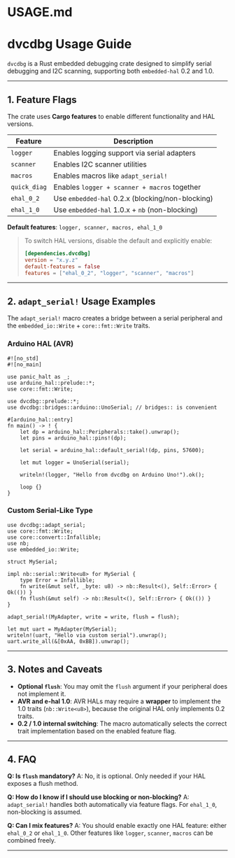 # USAGE.md

# dvcdbg Usage Guide

`dvcdbg` is a Rust embedded debugging crate designed to simplify serial debugging and I2C scanning, supporting both `embedded-hal` 0.2 and 1.0.

---

## 1. Feature Flags

The crate uses **Cargo features** to enable different functionality and HAL versions.

| Feature      | Description                                      |
| ------------ | ------------------------------------------------ |
| `logger`     | Enables logging support via serial adapters      |
| `scanner`    | Enables I2C scanner utilities                    |
| `macros`     | Enables macros like `adapt_serial!`              |
| `quick_diag` | Enables `logger + scanner + macros` together     |
| `ehal_0_2`   | Use `embedded-hal` 0.2.x (blocking/non-blocking) |
| `ehal_1_0`   | Use `embedded-hal` 1.0.x + `nb` (non-blocking)   |

**Default features**: `logger, scanner, macros, ehal_1_0`

> To switch HAL versions, disable the default and explicitly enable:
>
> ```toml
> [dependencies.dvcdbg]
> version = "x.y.z"
> default-features = false
> features = ["ehal_0_2", "logger", "scanner", "macros"]
> ```

---

## 2. `adapt_serial!` Usage Examples

The `adapt_serial!` macro creates a bridge between a serial peripheral and the `embedded_io::Write` + `core::fmt::Write` traits.

### Arduino HAL (AVR)

```rust,no_run
#![no_std]
#![no_main]

use panic_halt as _;
use arduino_hal::prelude::*;
use core::fmt::Write;

use dvcdbg::prelude::*;
use dvcdbg::bridges::arduino::UnoSerial; // bridges:: is convenient

#[arduino_hal::entry]
fn main() -> ! {
    let dp = arduino_hal::Peripherals::take().unwrap();
    let pins = arduino_hal::pins!(dp);

    let serial = arduino_hal::default_serial!(dp, pins, 57600);

    let mut logger = UnoSerial(serial);

    writeln!(logger, "Hello from dvcdbg on Arduino Uno!").ok();

    loop {}
}

```

### Custom Serial-Like Type

```rust,no_run
use dvcdbg::adapt_serial;
use core::fmt::Write;
use core::convert::Infallible;
use nb;
use embedded_io::Write;

struct MySerial;

impl nb::serial::Write<u8> for MySerial {
    type Error = Infallible;
    fn write(&mut self, _byte: u8) -> nb::Result<(), Self::Error> { Ok(()) }
    fn flush(&mut self) -> nb::Result<(), Self::Error> { Ok(()) }
}

adapt_serial!(MyAdapter, write = write, flush = flush);

let mut uart = MyAdapter(MySerial);
writeln!(uart, "Hello via custom serial").unwrap();
uart.write_all(&[0xAA, 0xBB]).unwrap();
```

---

## 3. Notes and Caveats

* **Optional `flush`**: You may omit the `flush` argument if your peripheral does not implement it.
* **AVR and e-hal 1.0**: AVR HALs may require a **wrapper** to implement the 1.0 traits (`nb::Write<u8>`), because the original HAL only implements 0.2 traits.
* **0.2 / 1.0 internal switching**: The macro automatically selects the correct trait implementation based on the enabled feature flag.

---

## 4. FAQ

**Q: Is `flush` mandatory?**
A: No, it is optional. Only needed if your HAL exposes a flush method.

**Q: How do I know if I should use blocking or non-blocking?**
A: `adapt_serial!` handles both automatically via feature flags. For `ehal_1_0`, non-blocking is assumed.

**Q: Can I mix features?**
A: You should enable exactly one HAL feature: either `ehal_0_2` or `ehal_1_0`. Other features like `logger`, `scanner`, `macros` can be combined freely.

---